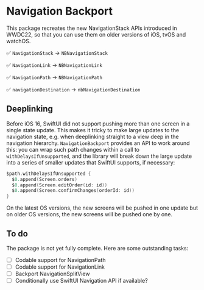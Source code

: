 # Navigation Backport

This package recreates the new NavigationStack APIs introduced in WWDC22, so that you can use them on older versions of iOS, tvOS and watchOS. 
 
✅ `NavigationStack` -> `NBNavigationStack`

✅ `NavigationLink` -> `NBNavigationLink`

✅ `NavigationPath` -> `NBNavigationPath`

✅ `navigationDestination` -> `nbNavigationDestination`
 
 ## Deeplinking
 
 Before iOS 16, SwiftUI did not support pushing more than one screen in a single state update. This makes it tricky to make large updates to the navigation state, e.g. when deeplinking straight to a view deep in the navigation hierarchy. `NavigationBackport` provides an API to work around this: you can wrap such path changes within a call to `withDelaysIfUnsupported`, and the library will break down the large update into a series of smaller updates that SwiftUI supports, if necessary:

```swift
$path.withDelaysIfUnsupported {
  $0.append(Screen.orders)
  $0.append(Screen.editOrder(id: id))
  $0.append(Screen.confirmChanges(orderId: id))
}
```

On the latest OS versions, the new screens will be pushed in one update but on older OS versions, the new screens will be pushed one by one.

## To do

The package is not yet fully complete. Here are some outstanding tasks: 
  
 - [ ] Codable support for NavigationPath
 - [ ] Codable support for NavigationLink
 - [ ] Backport NavigationSplitView
 - [ ] Conditionally use SwiftUI Navigation API if available?
